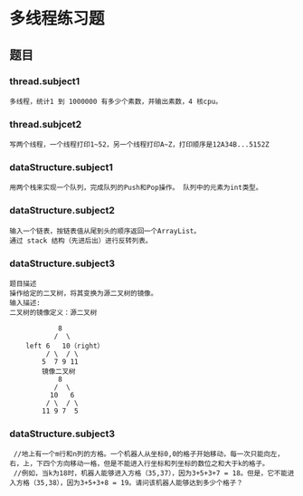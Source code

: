 # 多线程练习题
## 题目
### thread.subject1
    多线程，统计1 到 1000000 有多少个素数，并输出素数，4 核cpu。
    
### thread.subjcet2
    写两个线程，一个线程打印1~52，另一个线程打印A~Z，打印顺序是12A34B...5152Z

### dataStructure.subject1
    用两个栈来实现一个队列，完成队列的Push和Pop操作。 队列中的元素为int类型。
    
### dataStructure.subject2
    输入一个链表，按链表值从尾到头的顺序返回一个ArrayList。
    通过 stack 结构（先进后出）进行反转列表。
    
### dataStructure.subject3
    题目描述
    操作给定的二叉树，将其变换为源二叉树的镜像。
    输入描述:
    二叉树的镜像定义：源二叉树
    
        	    8
        	   /  \
        left 6   10（right）
        	 / \  / \
        	5  7 9 11
        	镜像二叉树
        	    8
        	   /  \
        	  10   6
        	 / \  / \
        	11 9 7  5
### dataStructure.subject3
     //地上有一个m行和n列的方格。一个机器人从坐标0,0的格子开始移动，每一次只能向左，右，上，下四个方向移动一格，但是不能进入行坐标和列坐标的数位之和大于k的格子。
     //例如，当k为18时，机器人能够进入方格（35,37），因为3+5+3+7 = 18。但是，它不能进入方格（35,38），因为3+5+3+8 = 19。请问该机器人能够达到多少个格子？